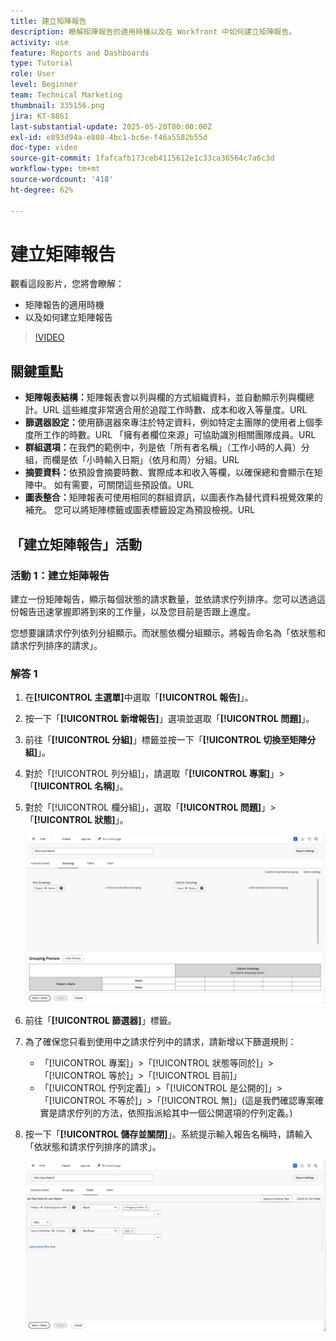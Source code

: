 ```yaml
---
title: 建立矩陣報告
description: 瞭解矩陣報告的適用時機以及在 Workfront 中如何建立矩陣報告。
activity: use
feature: Reports and Dashboards
type: Tutorial
role: User
level: Beginner
team: Technical Marketing
thumbnail: 335156.png
jira: KT-8861
last-substantial-update: 2025-05-20T00:00:00Z
exl-id: e893d94a-e808-4bc1-bc6e-f46a5582b55d
doc-type: video
source-git-commit: 1fafcafb173ceb4115612e1c33ca36564c7a6c3d
workflow-type: tm+mt
source-wordcount: '418'
ht-degree: 62%

---
```


# 建立矩陣報告

觀看這段影片，您將會瞭解：

* 矩陣報告的適用時機
* 以及如何建立矩陣報告

>[!VIDEO](https://video.tv.adobe.com/v/3448194/?quality=12&learn=on&captions=chi_hant)

## 關鍵重點

* **矩陣報表結構：**&#x200B;矩陣報表會以列與欄的方式組織資料，並自動顯示列與欄總計。&#x200B;URL 這些維度非常適合用於追蹤工作時數、成本和收入等量度。&#x200B;URL
* **篩選器設定：**&#x200B;使用篩選器來專注於特定資料，例如特定主團隊的使用者上個季度所工作的時數。&#x200B;URL 「擁有者欄位來源」可協助識別相關團隊成員。&#x200B;URL
* **群組選項：**&#x200B;在我們的範例中，列是依「所有者名稱」（工作小時的人員）分組，而欄是依「小時輸入日期」（依月和周）分組。&#x200B;URL
* **摘要資料：**&#x200B;依預設會摘要時數、實際成本和收入等欄，以確保總和會顯示在矩陣中。 如有需要，可關閉這些預設值。&#x200B;URL
* **圖表整合：**&#x200B;矩陣報表可使用相同的群組資訊，以圖表作為替代資料視覺效果的補充。 您可以將矩陣標籤或圖表標籤設定為預設檢視。&#x200B;URL

## 「建立矩陣報告」活動

### 活動 1：建立矩陣報告

建立一份矩陣報告，顯示每個狀態的請求數量，並依請求佇列排序。您可以透過這份報告迅速掌握即將到來的工作量，以及您目前是否跟上進度。

您想要讓請求佇列依列分組顯示。而狀態依欄分組顯示。將報告命名為「依狀態和請求佇列排序的請求」。

### 解答 1

1. 在&#x200B;**[!UICONTROL 主選單]**&#x200B;中選取「**[!UICONTROL 報告]**」。
1. 按一下「**[!UICONTROL 新增報告]**」選項並選取「**[!UICONTROL 問題]**」。
1. 前往「**[!UICONTROL 分組]**」標籤並按一下「**[!UICONTROL 切換至矩陣分組]**」。
1. 對於「[!UICONTROL 列分組]」，請選取「**[!UICONTROL 專案]**」>「**[!UICONTROL 名稱]**」。
1. 對於「[!UICONTROL 欄分組]」，選取「**[!UICONTROL 問題]**」>「**[!UICONTROL 狀態]**」。

   ![影像顯示建立新問題報告分組的畫面](assets/matrix-report-groupings.png)

1. 前往「**[!UICONTROL 篩選器]**」標籤。
1. 為了確保您只看到使用中之請求佇列中的請求，請新增以下篩選規則：

   * 「[!UICONTROL 專案]」>「[!UICONTROL 狀態等同於]」>「[!UICONTROL 等於]」>「[!UICONTROL 目前]」
   * 「[!UICONTROL 佇列定義]」>「[!UICONTROL 是公開的]」>「[!UICONTROL 不等於]」>「[!UICONTROL 無]」(這是我們確認專案確實是請求佇列的方法，依照指派給其中一個公開選項的佇列定義。)

1. 按一下「**[!UICONTROL 儲存並關閉]**」。系統提示輸入報告名稱時，請輸入「依狀態和請求佇列排序的請求」。

   ![影像顯示建立新問題報告篩選器的畫面](assets/matrix-report-filters.png)
